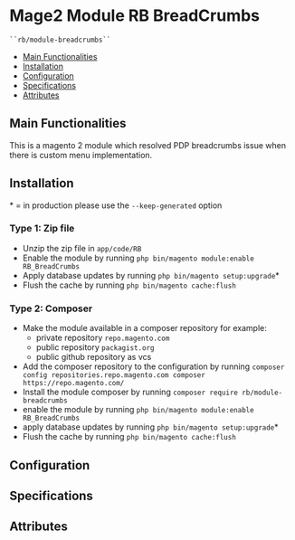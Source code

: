 # Mage2 Module RB BreadCrumbs

    ``rb/module-breadcrumbs``

 - [Main Functionalities](#markdown-header-main-functionalities)
 - [Installation](#markdown-header-installation)
 - [Configuration](#markdown-header-configuration)
 - [Specifications](#markdown-header-specifications)
 - [Attributes](#markdown-header-attributes)


## Main Functionalities
This is a magento 2 module which resolved PDP breadcrumbs issue when there is custom menu implementation.

## Installation
\* = in production please use the `--keep-generated` option

### Type 1: Zip file

 - Unzip the zip file in `app/code/RB`
 - Enable the module by running `php bin/magento module:enable RB_BreadCrumbs`
 - Apply database updates by running `php bin/magento setup:upgrade`\*
 - Flush the cache by running `php bin/magento cache:flush`

### Type 2: Composer

 - Make the module available in a composer repository for example:
    - private repository `repo.magento.com`
    - public repository `packagist.org`
    - public github repository as vcs
 - Add the composer repository to the configuration by running `composer config repositories.repo.magento.com composer https://repo.magento.com/`
 - Install the module composer by running `composer require rb/module-breadcrumbs`
 - enable the module by running `php bin/magento module:enable RB_BreadCrumbs`
 - apply database updates by running `php bin/magento setup:upgrade`\*
 - Flush the cache by running `php bin/magento cache:flush`


## Configuration




## Specifications




## Attributes




